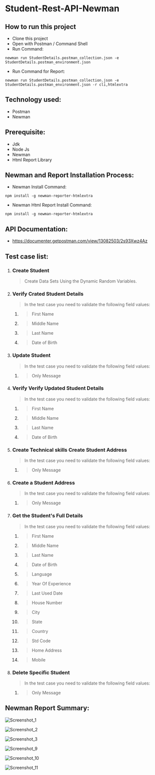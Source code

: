 # Student-Rest-API-Newman


## How to run this project
- Clone this project
- Open with Postman / Command Shell
- Run Command:  
```console 
newman run StudentDetails.postman_collection.json -e StudentDetails.postman_environment.json 
```
- Run Command for Report: 
```console 
newman run StudentDetails.postman_collection.json -e StudentDetails.postman_environment.json -r cli,htmlextra
```

## Technology used:
- Postman
- Newman

## Prerequisite:
- Jdk
- Node Js
- Newman
- Html Report Library

## Newman and Report Installation Process:
- Newman Install Command:
```console
npm install -g newman-reporter-htmlextra
```
- Newman Html Report Install Command:
```console
npm install -g newman-reporter-htmlextra
```

## API Documentation:
- https://documenter.getpostman.com/view/13082503/2s93Xwz4Az

## Test case list:
1. ### Create Student
	> Create Data Sets Using the Dynamic Random Variables.

2. ### Verify Crated Student Details
	> In the test case you need to validate the following field values:
 	1. > First Name
 	2. > Middle Name
 	3. > Last Name
 	4. > Date of Birth

3. ### Update Student
	> In the test case you need to validate the following field values:
 	1. > Only Message
4. ### Verify Verify Updated Student Details
	> In the test case you need to validate the following field values:
	1. > First Name
 	2. > Middle Name
	3. > Last Name
 	4. > Date of Birth

5. ### Create Technical skills Create Student Address
	> In the test case you need to validate the following field values:
	1. > Only Message

6. ### Create a Student Address
	> In the test case you need to validate the following field values:
	1. > Only Message

7. ### Get the Student's Full Details
	> In the test case you need to validate the following field values:
	1. > First Name
	2. > Middle Name
	3. > Last Name
	4. > Date of Birth
	5. > Language
	6. > Year Of Experience
	7. > Last Used Date
	8. > House Number
	9. > City
	10. > State
	11. > Country
	12. > Std Code
	13. > Home Address
	14. > Mobile

8. ### Delete Specific Student
	> In the test case you need to validate the following field values:
	1. > Only Message

## Newman Report Summary:
![Screenshot_1](https://user-images.githubusercontent.com/112342961/232345658-3cf64d74-3faa-4266-8b0e-e474780f5b44.png)

![Screenshot_2](https://user-images.githubusercontent.com/112342961/232345664-f61aaa29-56cb-48eb-954e-ec26af7528ae.png)

![Screenshot_3](https://user-images.githubusercontent.com/112342961/232345668-de2d9a76-2570-4ee2-b903-5ac3039f9ddc.png)

![Screenshot_9](https://user-images.githubusercontent.com/112342961/232345672-b4702f44-72ac-447c-ac23-cd5c7505bfbc.png)

![Screenshot_10](https://user-images.githubusercontent.com/112342961/232345678-0944092e-408c-4de2-b56e-16c360f7eb9f.png)

![Screenshot_11](https://user-images.githubusercontent.com/112342961/232345686-f77c01f2-640a-4ca5-b840-7ca6cc86ed5c.png)
